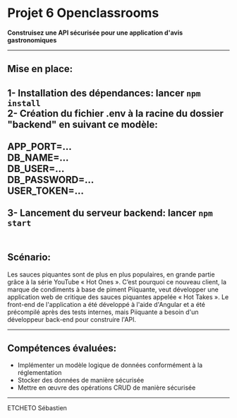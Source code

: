 # Projet 6 Openclassrooms
__Construisez une API sécurisée pour une application d'avis gastronomiques__


------

## Mise en place:

1- Installation des dépendances: lancer `npm install`<br/>
2- Création du fichier .env à la racine du dossier "backend" en suivant ce modèle:<br/>
<br/>
APP_PORT=...<br/>
DB_NAME=...<br/>
DB_USER=...<br/>
DB_PASSWORD=...<br/>
USER_TOKEN=...<br/>
<br/>
3- Lancement du serveur backend: lancer `npm start`<br/>
<br/>
------

## Scénario:

Les sauces piquantes sont de plus en plus populaires, en grande partie grâce à la série YouTube « Hot Ones ». C’est pourquoi ce nouveau client, la marque de condiments à base de piment Piiquante, veut développer une application web de critique des sauces piquantes appelée « Hot Takes ». Le front-end de l'application a été développé à l'aide d'Angular et a été précompilé après des tests internes, mais Piiquante a besoin d'un développeur back-end pour construire l'API.

------

## Compétences évaluées:

* Implémenter un modèle logique de données conformément à la réglementation
* Stocker des données de manière sécurisée
* Mettre en œuvre des opérations CRUD de manière sécurisée

----------

ETCHETO Sébastien


